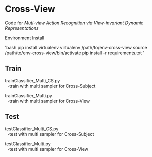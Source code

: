 # Cross-View
Code for *Muti-view Action Recognition via View-invariant Dynamic Representations*

Environment Install

'bash
pip install virtualenv
virtualenv /path/to/env-cross-view
source /path/to/env-cross-view/bin/activate
pip install -r requirements.txt
'

## Train
trainClassifier_Multi_CS.py \
&nbsp; -train with multi sampler for Cross-Subject


trainClassifier_Multi.py \
&nbsp; -train with multi sampler for Cross-View

## Test 
testClassifier_Multi_CS.py \
&nbsp; -test with multi sampler for Cross-Subject


testClassifier_Multi.py \
&nbsp; -test with multi sampler for Cross-View
